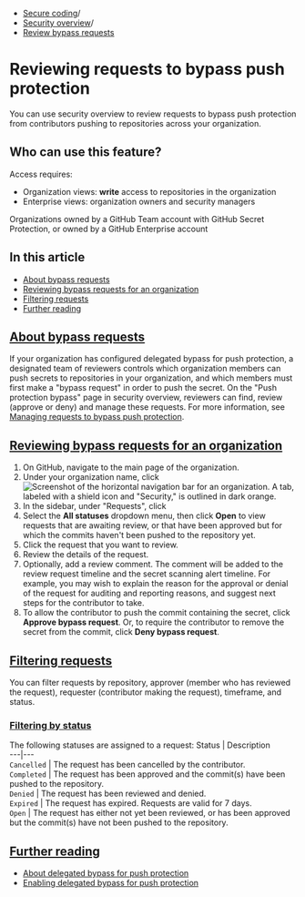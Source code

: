   * [Secure coding](https://docs.github.com/en/code-security "Secure coding")/
  * [Security overview](https://docs.github.com/en/code-security/security-overview "Security overview")/
  * [Review bypass requests](https://docs.github.com/en/code-security/security-overview/reviewing-requests-to-bypass-push-protection "Review bypass requests")


# Reviewing requests to bypass push protection
You can use security overview to review requests to bypass push protection from contributors pushing to repositories across your organization.
## Who can use this feature?
Access requires:
  * Organization views: **write** access to repositories in the organization
  * Enterprise views: organization owners and security managers


Organizations owned by a GitHub Team account with GitHub Secret Protection, or owned by a GitHub Enterprise account
## In this article
  * [About bypass requests](https://docs.github.com/en/code-security/security-overview/reviewing-requests-to-bypass-push-protection#about-bypass-requests)
  * [Reviewing bypass requests for an organization](https://docs.github.com/en/code-security/security-overview/reviewing-requests-to-bypass-push-protection#reviewing-bypass-requests-for-an-organization)
  * [Filtering requests](https://docs.github.com/en/code-security/security-overview/reviewing-requests-to-bypass-push-protection#filtering-requests)
  * [Further reading](https://docs.github.com/en/code-security/security-overview/reviewing-requests-to-bypass-push-protection#further-reading)


## [About bypass requests](https://docs.github.com/en/code-security/security-overview/reviewing-requests-to-bypass-push-protection#about-bypass-requests)
If your organization has configured delegated bypass for push protection, a designated team of reviewers controls which organization members can push secrets to repositories in your organization, and which members must first make a "bypass request" in order to push the secret.
On the "Push protection bypass" page in security overview, reviewers can find, review (approve or deny) and manage these requests.
For more information, see [Managing requests to bypass push protection](https://docs.github.com/en/code-security/secret-scanning/using-advanced-secret-scanning-and-push-protection-features/delegated-bypass-for-push-protection/managing-requests-to-bypass-push-protection).
## [Reviewing bypass requests for an organization](https://docs.github.com/en/code-security/security-overview/reviewing-requests-to-bypass-push-protection#reviewing-bypass-requests-for-an-organization)
  1. On GitHub, navigate to the main page of the organization.
  2. Under your organization name, click 
![Screenshot of the horizontal navigation bar for an organization. A tab, labeled with a shield icon and "Security," is outlined in dark orange.](https://docs.github.com/assets/cb-22170/images/help/organizations/organization-security-tab.png)
  3. In the sidebar, under "Requests", click 
  4. Select the **All statuses** dropdown menu, then click **Open** to view requests that are awaiting review, or that have been approved but for which the commits haven't been pushed to the repository yet.
  5. Click the request that you want to review.
  6. Review the details of the request.
  7. Optionally, add a review comment. The comment will be added to the review request timeline and the secret scanning alert timeline. For example, you may wish to explain the reason for the approval or denial of the request for auditing and reporting reasons, and suggest next steps for the contributor to take.
  8. To allow the contributor to push the commit containing the secret, click **Approve bypass request**. Or, to require the contributor to remove the secret from the commit, click **Deny bypass request**.


## [Filtering requests](https://docs.github.com/en/code-security/security-overview/reviewing-requests-to-bypass-push-protection#filtering-requests)
You can filter requests by repository, approver (member who has reviewed the request), requester (contributor making the request), timeframe, and status.
### [Filtering by status](https://docs.github.com/en/code-security/security-overview/reviewing-requests-to-bypass-push-protection#filtering-by-status)
The following statuses are assigned to a request:
Status | Description  
---|---  
`Cancelled` | The request has been cancelled by the contributor.  
`Completed` | The request has been approved and the commit(s) have been pushed to the repository.  
`Denied` | The request has been reviewed and denied.  
`Expired` | The request has expired. Requests are valid for 7 days.  
`Open` | The request has either not yet been reviewed, or has been approved but the commit(s) have not been pushed to the repository.  
## [Further reading](https://docs.github.com/en/code-security/security-overview/reviewing-requests-to-bypass-push-protection#further-reading)
  * [About delegated bypass for push protection](https://docs.github.com/en/code-security/secret-scanning/using-advanced-secret-scanning-and-push-protection-features/delegated-bypass-for-push-protection/about-delegated-bypass-for-push-protection)
  * [Enabling delegated bypass for push protection](https://docs.github.com/en/code-security/secret-scanning/using-advanced-secret-scanning-and-push-protection-features/delegated-bypass-for-push-protection/enabling-delegated-bypass-for-push-protection)


